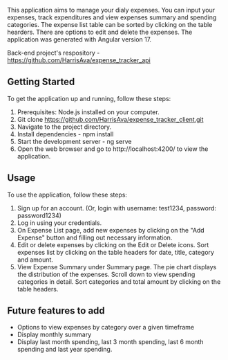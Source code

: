 This application aims to manage your dialy expenses. You can input your expenses, track expenditures and view expenses summary and spending categories. The expense list table can be sorted by clicking on the table hearders. There are options to edit and delete the expenses. The application was generated with Angular version 17.

Back-end project's respository - https://github.com/HarrisAva/expense_tracker_api

## Getting Started
To get the application up and running, follow these steps:
1. Prerequisites: Node.js installed on your computer.
2. Git clone https://github.com/HarrisAva/expense_tracker_client.git
3. Navigate to the project directory.
4. Install dependencies - npm install
5. Start the development server - ng serve
6. Open the web browser and go to http://localhost:4200/ to view the application.

## Usage
To use the application, follow these steps:
1. Sign up for an account. (Or, login with username: test1234, password: password1234)
2. Log in using your credentials.
3. On Expense List page, add new expenses by clicking on the "Add Expense" button and filling out necessary information.
4. Edit or delete expenses by clicking on the Edit or Delete icons. Sort expenses list by clicking on the table headers for date, title, category and amount.
5. View Expense Summary under Summary page. The pie chart displays the distribution of the expenses. Scroll down to view spending categories in detail. Sort categories and total amount by clicking on the table headers.

## Future features to add
- Options to view expenses by category over a given timeframe
- Display monthly summary
- Display last month spending, last 3 month spending, last 6 month spending and last year spending.



